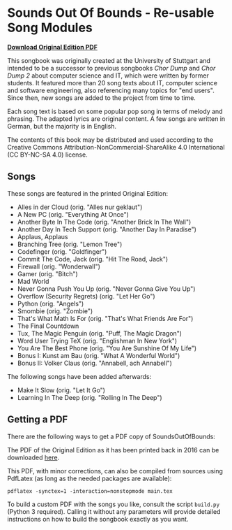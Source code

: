 # Sounds Out Of Bounds - Re-usable Song Modules

**[Download Original Edition PDF](https://github.com/domschrei/soundsoutofbounds/releases/download/1.0.3/SoundsOutOfBounds_V1.0.3.pdf)**

This songbook was originally created at the University of Stuttgart and intended to be a successor to previous songbooks *Chor Dump* and *Chor Dump 2* about computer science and IT, which were written by former students.
It featured more than 20 song texts about IT, computer science and software engineering, also referencing many topics for "end users".
Since then, new songs are added to the project from time to time.

Each song text is based on some popular pop song in terms of melody and phrasing. The adapted lyrics are original content.
A few songs are written in German, but the majority is in English.

The contents of this book may be distributed and used according to the Creative Commons Attribution-NonCommercial-ShareAlike 4.0 International (CC BY-NC-SA 4.0) license.

## Songs

These songs are featured in the printed Original Edition:

* Alles in der Cloud (orig. "Alles nur geklaut")
* A New PC (orig. "Everything At Once")
* Another Byte In The Code (orig. "Another Brick In The Wall")
* Another Day In Tech Support (orig. "Another Day In Paradise")
* Applaus, Applaus
* Branching Tree (orig. "Lemon Tree")
* Codefinger (orig. "Goldfinger")
* Commit The Code, Jack (orig. "Hit The Road, Jack")
* Firewall (orig. "Wonderwall")
* Gamer (orig. "Bitch")
* Mad World
* Never Gonna Push You Up (orig. "Never Gonna Give You Up")
* Overflow (Security Regrets) (orig. "Let Her Go")
* Python (orig. "Angels")
* Smombie (orig. "Zombie")
* That's What Math Is For (orig. "That's What Friends Are For")
* The Final Countdown
* Tux, The Magic Penguin (orig. "Puff, The Magic Dragon")
* Word User Trying TeX (orig. "Englishman In New York")
* You Are The Best Phone (orig. "You Are Sunshine Of My Life")
* Bonus I: Kunst am Bau (orig. "What A Wonderful World")
* Bonus II: Volker Claus (orig. "Annabell, ach Annabell")

The following songs have been added afterwards:

* Make It Slow (orig. "Let It Go")
* Learning In The Deep (orig. "Rolling In The Deep")

## Getting a PDF

There are the following ways to get a PDF copy of SoundsOutOfBounds:

The PDF of the Original Edition as it has been printed back in 2016 can be downloaded [here](https://github.com/domschrei/soundsoutofbounds/releases/download/1.0.3/SoundsOutOfBounds_V1.0.3.pdf).

This PDF, with minor corrections, can also be compiled from sources using PdfLatex (as long as the needed packages are available):

`pdflatex -synctex=1 -interaction=nonstopmode main.tex`

To build a custom PDF with the songs you like, consult the script `build.py` (Python 3 required). Calling it without any parameters will provide detailed instructions on how to build the songbook exactly as you want.

